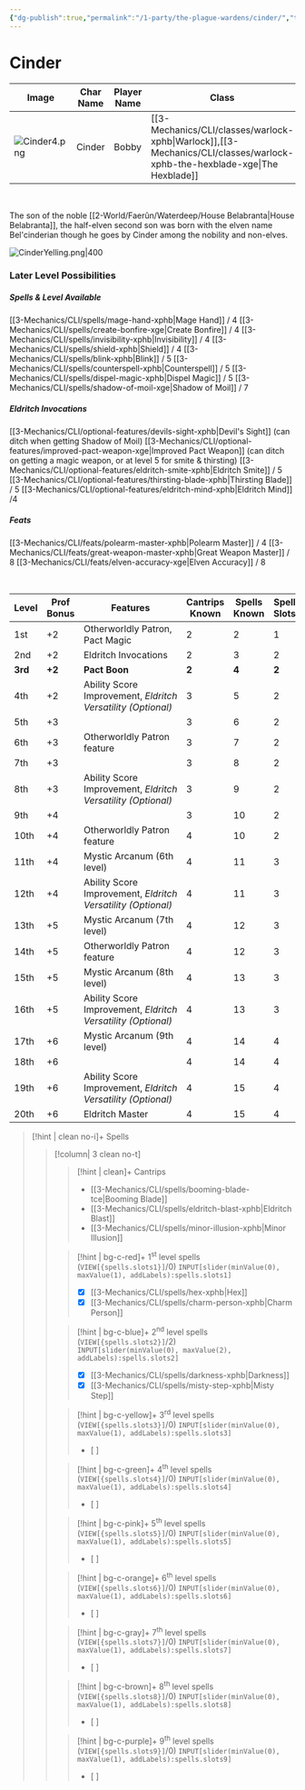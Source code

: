 ```yaml
---
{"dg-publish":true,"permalink":"/1-party/the-plague-wardens/cinder/","tags":["player"],"created":"2025-02-22T14:10:57.263-05:00","updated":"2025-03-13T16:26:47.256-04:00"}
---
```


# Cinder

| Image            | Char Name         | Player Name    | Class         | Race         | Level         |
| ---------------- | ----------------- | -------------- | ------------- | ------------ | ------------- |
| ![Cinder4.png](/img/user/z_Assets/Cinder4.png) | Cinder | Bobby | [[3-Mechanics/CLI/classes/warlock-xphb\|Warlock]],[[3-Mechanics/CLI/classes/warlock-xphb-the-hexblade-xge\|The Hexblade]] | Half-Elf | 3 |
<br>

The son of the noble [[2-World/Faerûn/Waterdeep/House Belabranta\|House Belabranta]], the half-elven second son was born with the elven name Bel'cinderian though he goes by Cinder among the nobility and non-elves.

![CinderYelling.png|400](/img/user/z_Assets/CinderYelling.png)

### Later Level Possibilities

##### Spells & Level Available
[[3-Mechanics/CLI/spells/mage-hand-xphb\|Mage Hand]] / 4
[[3-Mechanics/CLI/spells/create-bonfire-xge\|Create Bonfire]] / 4
[[3-Mechanics/CLI/spells/invisibility-xphb\|Invisibility]] / 4
[[3-Mechanics/CLI/spells/shield-xphb\|Shield]] / 4
[[3-Mechanics/CLI/spells/blink-xphb\|Blink]] / 5
[[3-Mechanics/CLI/spells/counterspell-xphb\|Counterspell]] / 5
[[3-Mechanics/CLI/spells/dispel-magic-xphb\|Dispel Magic]] / 5
[[3-Mechanics/CLI/spells/shadow-of-moil-xge\|Shadow of Moil]] / 7

##### Eldritch Invocations
[[3-Mechanics/CLI/optional-features/devils-sight-xphb\|Devil's Sight]] (can ditch when getting Shadow of Moil)
[[3-Mechanics/CLI/optional-features/improved-pact-weapon-xge\|Improved Pact Weapon]] (can ditch on getting a magic weapon, or at level 5 for smite & thirsting)
[[3-Mechanics/CLI/optional-features/eldritch-smite-xphb\|Eldritch Smite]] / 5
[[3-Mechanics/CLI/optional-features/thirsting-blade-xphb\|Thirsting Blade]] / 5
[[3-Mechanics/CLI/optional-features/eldritch-mind-xphb\|Eldritch Mind]] /4

##### Feats
[[3-Mechanics/CLI/feats/polearm-master-xphb\|Polearm Master]] / 4
[[3-Mechanics/CLI/feats/great-weapon-master-xphb\|Great Weapon Master]] / 8
[[3-Mechanics/CLI/feats/elven-accuracy-xge\|Elven Accuracy]] / 8


<br>

| Level | Prof Bonus | Features                                                     | Cantrips Known | Spells Known | Spell Slots | Slot Level | Invoc Known |
| ----- | ---------- | ------------------------------------------------------------ | -------------- | ------------ | ----------- | ---------- | ----------- |
| 1st   | +2         | Otherworldly Patron, Pact Magic                              | 2              | 2            | 1           | 1st        | -           |
| 2nd   | +2         | Eldritch Invocations                                         | 2              | 3            | 2           | 1st        | 2           |
| **3rd**   | **+2**         | **Pact Boon**                                                    | **2**              | **4**            | **2**           | **2nd**        | **2**           |
| 4th   | +2         | Ability Score Improvement, _Eldritch Versatility (Optional)_ | 3              | 5            | 2           | 2nd        | 2           |
| 5th   | +3         |                                                              | 3              | 6            | 2           | 3rd        | 3           |
| 6th   | +3         | Otherworldly Patron feature                                  | 3              | 7            | 2           | 3rd        | 3           |
| 7th   | +3         |                                                              | 3              | 8            | 2           | 4th        | 4           |
| 8th   | +3         | Ability Score Improvement, _Eldritch Versatility (Optional)_ | 3              | 9            | 2           | 4th        | 4           |
| 9th   | +4         |                                                              | 3              | 10           | 2           | 5th        | 5           |
| 10th  | +4         | Otherworldly Patron feature                                  | 4              | 10           | 2           | 5th        | 5           |
| 11th  | +4         | Mystic Arcanum (6th level)                                   | 4              | 11           | 3           | 5th        | 5           |
| 12th  | +4         | Ability Score Improvement, _Eldritch Versatility (Optional)_ | 4              | 11           | 3           | 5th        | 6           |
| 13th  | +5         | Mystic Arcanum (7th level)                                   | 4              | 12           | 3           | 5th        | 6           |
| 14th  | +5         | Otherworldly Patron feature                                  | 4              | 12           | 3           | 5th        | 6           |
| 15th  | +5         | Mystic Arcanum (8th level)                                   | 4              | 13           | 3           | 5th        | 7           |
| 16th  | +5         | Ability Score Improvement, _Eldritch Versatility (Optional)_ | 4              | 13           | 3           | 5th        | 7           |
| 17th  | +6         | Mystic Arcanum (9th level)                                   | 4              | 14           | 4           | 5th        | 7           |
| 18th  | +6         |                                                              | 4              | 14           | 4           | 5th        | 8           |
| 19th  | +6         | Ability Score Improvement, _Eldritch Versatility (Optional)_ | 4              | 15           | 4           | 5th        | 8           |
| 20th  | +6         | Eldritch Master                                              | 4              | 15           | 4           | 5th        | 8           |

> [!hint | clean no-i]+ Spells
>> [!column| 3 clean no-t]
>>> [!hint | clean]+ Cantrips
>>> - [[3-Mechanics/CLI/spells/booming-blade-tce\|Booming Blade]]
>>> - [[3-Mechanics/CLI/spells/eldritch-blast-xphb\|Eldritch Blast]]
>>> - [[3-Mechanics/CLI/spells/minor-illusion-xphb\|Minor Illusion]]
>>
>>> [!hint | bg-c-red]+ 1<sup>st</sup> level spells (`VIEW[{spells.slots1}]`/0) 
>>> `INPUT[slider(minValue(0), maxValue(1), addLabels):spells.slots1]`
>>> - [x]  [[3-Mechanics/CLI/spells/hex-xphb\|Hex]]
>>> - [x]  [[3-Mechanics/CLI/spells/charm-person-xphb\|Charm Person]]
>>
>>> [!hint | bg-c-blue]+ 2<sup>nd</sup> level spells (`VIEW[{spells.slots2}]`/2)  
>>> `INPUT[slider(minValue(0), maxValue(2), addLabels):spells.slots2]`
>>> - [x]  [[3-Mechanics/CLI/spells/darkness-xphb\|Darkness]]
>>> - [x]  [[3-Mechanics/CLI/spells/misty-step-xphb\|Misty Step]]
>>
>>> [!hint | bg-c-yellow]+ 3<sup>rd</sup> level spells (`VIEW[{spells.slots3}]`/0) 
>>> `INPUT[slider(minValue(0), maxValue(1), addLabels):spells.slots3]`
>>> - [ ] 
>>
>>> [!hint | bg-c-green]+ 4<sup>th</sup> level spells (`VIEW[{spells.slots4}]`/0) 
>>> `INPUT[slider(minValue(0), maxValue(1), addLabels):spells.slots4]`
>>> - [ ] 
>>
>>> [!hint | bg-c-pink]+ 5<sup>th</sup> level spells (`VIEW[{spells.slots5}]`/0) 
>>> `INPUT[slider(minValue(0), maxValue(1), addLabels):spells.slots5]`
>>> - [ ] 
>>
>>> [!hint | bg-c-orange]+ 6<sup>th</sup> level spells (`VIEW[{spells.slots6}]`/0) 
>>> `INPUT[slider(minValue(0), maxValue(1), addLabels):spells.slots6]`
>>> - [ ] 
>>
>>> [!hint | bg-c-gray]+ 7<sup>th</sup> level spells (`VIEW[{spells.slots7}]`/0) 
>>> `INPUT[slider(minValue(0), maxValue(1), addLabels):spells.slots7]`
>>> - [ ] 
>>
>>> [!hint | bg-c-brown]+ 8<sup>th</sup> level spells (`VIEW[{spells.slots8}]`/0) 
>>> `INPUT[slider(minValue(0), maxValue(1), addLabels):spells.slots8]`
>>> - [ ] 
>>
>>> [!hint | bg-c-purple]+ 9<sup>th</sup> level spells (`VIEW[{spells.slots9}]`/0) 
>>> `INPUT[slider(minValue(0), maxValue(1), addLabels):spells.slots9]`
>>> - [ ] 
